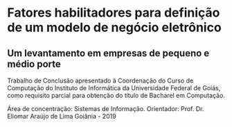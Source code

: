 # Fatores habilitadores para definição de um modelo de negócio eletrônico
## Um levantamento em empresas de pequeno e médio porte

Trabalho de Conclusão apresentado à Coordenação do Curso de Computação do Instituto de Informática da Universidade Federal de Goiás, como requisito parcial para obtenção do título de Bacharel em Computação.

Área de concentração: Sistemas de Informação.
Orientador: Prof. Dr. Eliomar Araújo de Lima
Goiânia - 2019
